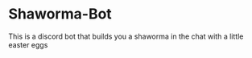 # Shaworma-Bot
This is a discord bot that builds you a shaworma in the chat with a little easter eggs
